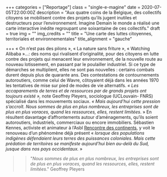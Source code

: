 +++
categories = ["Reportage"]
class = "single-e-magine"
date = 2020-07-05T22:00:00Z
description = "Aux quatre coins de la Belgique, des collectifs citoyens se mobilisent contre des projets qu’ils jugent inutiles et destructeurs pour l’environnement. Imagine Demain le monde a réalisé une carte interactive inédite regroupant une soixantaine de ces collectifs."
draft = true
img = ""
img_credits = ""
title = "Une carte des luttes citoyennes, territoriales et environnementales"
title_alignment = "gauche"

+++
« On n’est pas des pilons », « La nature sans friture », « Watching Alibaba »...: des noms qui rivalisent d’originalité, pour des citoyens en lutte contre des projets qui menacent leur environnement, de la nouvelle route au nouveau lotissement, en passant par le poulailler industriel. Si ce type de démarches se multiplient, elles ne sont pas nouvelles : certains combats durent depuis plus de quarante ans. Des contestations de contournements autoroutiers, comme celui de Wavre, côtoyaient déjà dans les années 1970 les tentatives de mise sur pied de modes de vie alternatifs. _« Les accaparements de terres et de ressources par de grands projets ont toujours existé »,_ note Geoffrey Pleyers, sociologue (UCLouvain- FNRS) spécialisé dans les mouvements sociaux. _« Mais aujourd’hui cette pression s’accroît. Nous sommes de plus en plus nombreux, les entreprises sont de plus en plus voraces, quand les ressources, elles, restent limitées_. » En résultent davantage d’affrontements autour d’aménagements, qu’ils soient autoroutiers, industriels, commerciaux ou encore immobiliers. Sébastien Kennes, activiste et animateur à l’Asbl [Rencontre des continents](http://rencontredescontinents.be/), y voit le renouveau d’un phénomène déjà présent « _lorsque des populations indigènes défendaient leurs terres des puissances coloniales. Mais cette prédation de territoires se manifeste aujourd’hui bien au-delà du Sud, jusque dans nos pays occidentaux._ »

> > "_Nous sommes de plus en plus nombreux, les entreprises sont de plus en plus voraces, quand les ressources, elles, restent limitées_." Geoffrey Pleyers